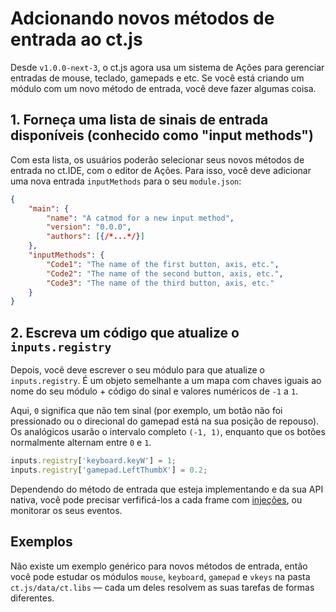 # Adcionando novos métodos de entrada ao ct.js

Desde `v1.0.0-next-3`, o ct.js agora usa um sistema de Ações para gerenciar entradas de mouse, teclado, gamepads e etc. Se você está criando um módulo com um novo método de entrada, você deve fazer algumas coisa.

## 1. Forneça uma lista de sinais de entrada disponíveis (conhecido como "input methods")

Com esta lista, os usuários poderão selecionar seus novos métodos de entrada no ct.IDE, com o editor de Ações. Para isso, você deve adicionar uma nova entrada `inputMethods` para o seu `module.json`:

```json
{
    "main": {
        "name": "A catmod for a new input method",
        "version": "0.0.0",
        "authors": [{/*...*/}]
    },
    "inputMethods": {
        "Code1": "The name of the first button, axis, etc.",
        "Code2": "The name of the second button, axis, etc.",
        "Code3": "The name of the third button, axis, etc."
    }
}
```

## 2. Escreva um código que atualize o `inputs.registry`

Depois, você deve escrever o seu módulo para que atualize o `inputs.registry`. É um objeto semelhante a um mapa com chaves iguais ao nome do seu módulo + código do sinal e valores numéricos de `-1` a `1`.

Aqui, `0` significa que não tem sinal (por exemplo, um botão não foi pressionado ou o direcional do gamepad está na sua posição de repouso). Os analógicos usarão o intervalo completo `(-1, 1)`, enquanto que os botões normalmente alternam entre `0` e `1`.

```js
inputs.registry['keyboard.keyW'] = 1;
inputs.registry['gamepad.LeftThumbX'] = 0.2;
```

Dependendo do método de entrada que esteja implementando e da sua API nativa, você pode precisar verfificá-los a cada frame com [injeções](./modding-events-and-injections.html), ou monitorar os seus eventos.

## Exemplos

Não existe um exemplo genérico para novos métodos de entrada, então você pode estudar os módulos `mouse`, `keyboard`, `gamepad` e `vkeys` na pasta `ct.js/data/ct.libs` — cada um deles resolvem as suas tarefas de formas diferentes.